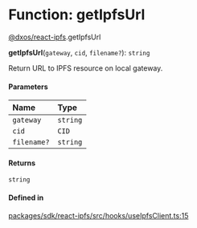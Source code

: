 # Function: getIpfsUrl

[@dxos/react-ipfs](../modules/dxos_react_ipfs.md).getIpfsUrl

**getIpfsUrl**(`gateway`, `cid`, `filename?`): `string`

Return URL to IPFS resource on local gateway.

#### Parameters

| Name | Type |
| :------ | :------ |
| `gateway` | `string` |
| `cid` | `CID` |
| `filename?` | `string` |

#### Returns

`string`

#### Defined in

[packages/sdk/react-ipfs/src/hooks/useIpfsClient.ts:15](https://github.com/dxos/dxos/blob/db8188dae/packages/sdk/react-ipfs/src/hooks/useIpfsClient.ts#L15)
